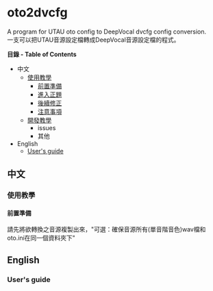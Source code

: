 # oto2dvcfg
 A program for UTAU oto config to DeepVocal dvcfg config conversion.  
一支可以把UTAU音源設定檔轉成DeepVocal音源設定檔的程式。

**目錄 - Table of Contents**
* 中文
  * [使用教學](#使用教學)
    * [前置準備]()
    * [進入正題]()
    * [後續修正]()
    * [注意事項]()
   * [開發教學]()
     * issues
     * 其他
* English
  * [User's guide](#User's%20guide)
## 中文
### 使用教學
#### 前置準備
請先將欲轉換之音源複製出來，"可選：確保音源所有(單音階音色)wav檔和oto.ini在同一個資料夾下"



## English
### User's guide
